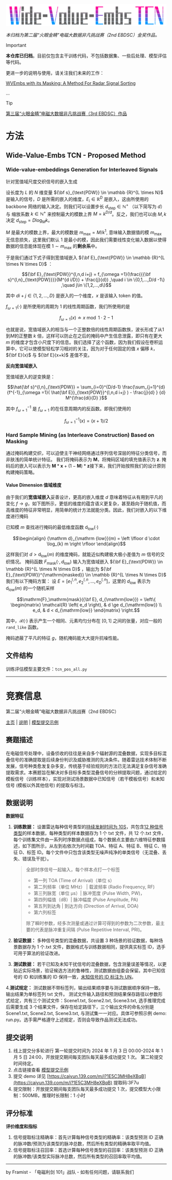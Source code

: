 ![logo of Wide-Value-Embs TCN](asserts/image.png)


*本归档为第二届“火眼金睛”电磁大数据非凡挑战赛（2nd EBDSC）金奖作品。*

> [!IMPORTANT]
> **本仓库已归档**。目前仅包含主干训练代码，不包括数据集、一些后处理、模型评估等代码。
> 
> 更进一步的说明与使用，请关注我们未来的工作：
>
> [WVEmbs with its Masking: A Method For Radar Signal Sorting](http://arxiv.org/abs/2503.13480)
>
> ...

> [!TIP]
> [第三届“火眼金睛”电磁大数据非凡挑战赛（3rd EBDSC）作品](https://github.com/framist/3rd-EBDSC)

# 方法

## Wide-Value-Embs TCN - Proposed Method

### Wide-value-embeddings Generation for Interleaved Signals

针对宽值域尺度交织信号的嵌入生成

设长度为 $L$ 的 $N$ 维变量 $`{\bf s}_{\text{PDW}} \in \mathbb {R}^{L \times N}`$ 是输入的信号，$`D`$ 是所需的嵌入的维度，$`E_{i} \in \mathbb{R}^{D}`$ 是嵌入，这由所使用的 backbone 网络的输入决定。则我们可以设置步长 $d_\mathrm{step} \in \mathbb{N}^+$ （以下简写为 $d$）与 缩放系数 $k \in \mathbb{N}^+$ 来控制最大的模数上界 $M = k^{D/d}$。反之，我们也可以由 $M,k$ 决定 $d_\mathrm{step} =  D \log_{M}{k}$。

$M$ 是最大的模数上界，最大的模数是 $m_{\mathrm{max}} = M / k^{1}$, 意味输入数据值的模 $m_{\mathrm{max}}$ 无信息损失，这里我们默认 $1$ 是最小的模，因此我们需要线性变化输入数据以使得数据的信息能体现在模 $1 \sim m_{\mathrm{max}}$ 的**剩余系**中。

于是我们通过下式子得到宽值域嵌入 ${\bf E}_{\text{PDW}} \in \mathbb {R}^{L \times N \times D}$ ：


```math
{\bf E}_{\text{PDW}}^{l,n,d i+j} =
f_{\omega =1}(\frac{{{\bf s}^{l,n}_{\text{PDW}}}}{M^{d i/D}} + \frac{j}{d}) 
,\quad
i \in \{0,1,...,D/d -1\} ,\quad j\in \{1,2,...,d\}
```


其中 $di+j\in \{1,2,...,D\}$ 是嵌入的一个维度，$x$ 是该输入 token 的值。


$f_{\omega =1}(\cdot)$ 是所使用的周期为 1 的线性周期函数，我们所使用的是

$$
f_{\omega =1}(x) \doteq x \bmod 1 \cdot 2-1
$$

也就是说，宽值域嵌入的相当与一个正整数倍的线性周期函数族，波长形成了从$1$到$M$的正整数 $`k`$ 倍，这样可以防止在之后的掩码中产生信息泄露，即只有在更大 $`m`$ 的维度才包含小尺度下的信息。我们选择了这个函数，因为我们假设在卷积运算中，它可以使模型轻松学习相对的关注，因为对于任何固定的值 $x$ 偏移 $k$，$`{\bf E}(x)`$ 与 ${\bf E}(x+k)$ 差值不变。

**反向宽值域嵌入**

宽值域嵌入的逆变换是：

```math
\hat{\bf s}^{l,n}_{\text{PDW}} =
\sum_{i=0}^{D/d-1} 
\frac{\sum_{j=1}^{d}
{f^{-1}_{\omega =1}(
\hat{\bf E}}_{\text{PDW}}^{l,n,d i+j} ) - \frac{j}{d} }
{d} 
M^{\frac{di}{D} }
```

其中 $`f^{-1}_{\omega =1}`$ 是 $`f_{\omega =1}`$ 的在任意周期内的反函数。即我们使用的

```math
f^{-1}_{\omega =1}(x) = (x + 1)/ 2
```

### Hard Sample Mining (as Interleave Construction) Based on Masking

通过掩码构建交织，可以迫使主干神经网络通过序列信号深层的特征分类信号，而非肤浅的简单统计特征。
我们将掩码表示为 $\textbf{M}$，将掩码区域的填充值表示为 $\textbf{z}$. 掩码后的嵌入可以表示为 $\textbf{M}*\textbf{x} + (1-\textbf{M}) * \textbf{z}$接下来，我们开始按照我们的设计原则构建掩码策略。

#### Value Dimension 值域维度

由于我们的**宽值域嵌入**妥善设计，更高的嵌入维度 $d$ 意味着特征从有用到平凡的变化 $`f \to g`$，如下图所示，更低的维度的蕴含语义更复杂，甚至趋向于随机值，而高维度的特征非常明显，用简单的统计方法就能分类。因此，我们对嵌入的以下维度进行掩码

已知模 $`m`$ 查找进行掩码的最低维度函数 ${\mathrm d}_{\mathrm {low}}(\cdot)$

```math
\begin{align} 
{\mathrm d}_{\mathrm {low}}(m) = \left \lfloor d \cdot \log_{k} m \right \rfloor
\end{align}
```

这样我们对 $`d > {\mathrm d}_{\mathrm {low}}(m)`$ 的维度掩码，就能近似构建极大极小差值为 $`m`$ 信号的交织情况。
掩码函数 $`F_\mathrm{mask}(\cdot, d_{\mathrm{low}})`$ 输入为宽值域嵌入 $`{\bf E}_{\text{PDW}} \in \mathbb {R}^{L \times N \times D}`$ ，输出为 $`{\bf E}_{\text{PDW}}^{\mathrm{masked}} \in \mathbb {R}^{L \times N \times D}`$ 
我们有以下掩码方案：
设 $`E_{}=[ e_{1}^{l,n},e_{2}^{l,n},...,e_{D}^{l,n} ]`$，这里的 $`d_{\mathrm{low}}`$ 表示为 $`{\mathrm d}_{\mathrm {low}}(m)`$ 的一个随机采样

```math
\mathrm{F}_\mathrm{mask}({\bf E}, d_{\mathrm{low}}) =
\left\{
\begin{matrix} 
    \mathcal{R} \left( e_d \right), & d \ge d_{\mathrm{low}} \\
    e_d, & d < d_{\mathrm{low}}
\end{matrix}
\right.
```

其中，$`\mathcal{R}(\cdot)`$ 表示产生一个相同、元素均匀分布在 $[0,1]$ 之间的张量，对应一般的 `rand_like` 函数。

掩码遮蔽了平凡的特征 $g$，随机掩码能大大提升抗噪性能。


## 文件结构

训练评估模型主要文件：`tcn_pos_all.py`

---

# 竞赛信息

第二届“火眼金睛”电磁大数据非凡挑战赛（2nd EBDSC）

[主页](https://mjs.datacastle.cn/cmptDetail.html?id=847) | [说明](https://challenge.datacastle.cn/v3/cmptDetail.html?id=847) | [模型提交示例](https://pu-datacastle.obs.cn-north-1.myhuaweicloud.com/%E6%A8%A1%E5%9E%8B%E6%8F%90%E4%BA%A4%E7%A4%BA%E4%BE%8B.html)

## 赛题描述

在电磁信号处理中，设备侦收的往往是来自多个辐射源的混叠数据，实现多目标混叠信号的准确提取是后续身份判识及威胁推测的先决条件。随着雷达技术体制不断发展，信号种类愈发复杂多变，传统基于经验规则的方法已无法满足复杂信号准确提取需求。本赛题旨在解决对多目标多类型混叠信号的分辨提取问题，通过给定的模板信号（训练样本），实现对测试场景数据中已知信号（若干模板信号）和未知信号 (模板以外其他信号) 的提取与标注。

## 数据说明

**数据特征**

1. **训练数据：** 设置雷达每种信号类型的<u>持续发射时间为 10S</u>，共包含<u>12 种信号类型</u>的样本数据，每种类型的样本数据存为 1 个 txt 文件，共 12 个.txt 文件，每个训练集文件由一系列时序数据点组成，每个数据点主要由六维特征参数描述，如下图所示，从左到右依次为时间戳 TOA、特征 A、特征 B、特征 C、特征 D、标签 ID。每个文件中只包含该类型无噪声纯净的单类信号（无混叠、丢失、错误及干扰）。

    > 全部时序信号一起输入，每个样本点打一个标签
    >
    > * 第一列 TOA (Time of Arrival)（单位 s）
    > * 第二列频率（单位 MHz） | 载波频率 (Radio Frequency, RF)
    > * 第三列脉宽（单位 μs）| 脉冲宽度 (Pulse Width, PW)，
    > * 第四列幅值（dB）| 脉冲幅度 (Pulse Amplitude, PA)
    > * 第五列到达角 | 到达方向 (Direction of Arrival, DOA)
    > * 第六列标签
    >
    > 除了瞬时参数，经多次测量或通过计算可得到的参数为二次参数，最主要的代表是脉冲重复间隔 (Pulse Repetitive Interval, PRI)。


2. **验证数据：** 多种信号类型的混叠数据，共设置 3 种场景的验证数据，每种场景数据存为 1 个.txt 文件，数据格式与训练数据相同，提供真实标签 ID，选手可用于算法的验证改进。
    
4. **测试数据：** 若干已知及未知干扰信号的混叠数据，包含测量误差等情况，以更贴近实际场景，验证候选方法的鲁棒性，测试数据由组委会保留。其中已知信号的 ID 和训练集的 ID 保持一致，<u>未知信号的 ID 标注为 UN</u>。

4.**测试规定：** 测试数据不带标签列，输出结果顺序要与测试数据顺序保持一致。输出结果为单标签列 txt 文件。
测试文件输入路径和预测结果保存路径以参数形式给定，共有三个测试文件：Scene1.txt, Scene2.txt, Scene3.txt, 选手推理完成后需要生成 3 个结果文件，保存在给定路径下，三个输出文件的命名分别是 Scene1.txt, Scene2.txt, Scene3.txt, 与测试集一一对应。具体可参照示例 demo: run.py。选手需严格遵守上述规定，否则会导致作品测试无法成功。


## 提交说明

1. 线上提交分多轮进行
    第一轮提交时间为 2024 年 1 月 3 日 00:00-2024 年 1 月 5 日 24:00，开放提交期间每支团队每天最多成功提交 1 次。
    第二轮提交时间待定。
2. 点击链接查看 [模型提交示例](https://pu-datacastle.obs.cn-north-1.myhuaweicloud.com/%E6%A8%A1%E5%9E%8B%E6%8F%90%E4%BA%A4%E7%A4%BA%E4%BE%8B.html)
3. 提交 demo 详见 [https://caiyun.139.com/m/i?1E5C3MH8eXBqB](https://caiyun.139.com/m/i?1E5C3MH8eXBqB)  提取码:3F7u
4. 提交限制：开放提交期间每支团队每天最多成功提交 1 次，提交模型大小限制：500MB，推理时长限制：1 小时

## 评分标准

**评价维度和指标**

1. 信号提取标注精确率：首先计算每种信号类型的精确率：该类型预测 ID 正确的脉冲数/预测为该类型的脉冲总数，然后所有类型的精确率取平均值。
2. 信号提取标注召回率：首选计算每种信号类型的召回率：该类型预测 ID 正确的脉冲数/该类型实际脉冲总数，然后所有类型的召回率取平均值。


---

by Framist - 「电磁利剑 101」战队 - 如有任何问题，请联系我们
